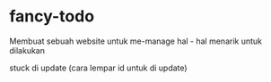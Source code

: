 # fancy-todo
Membuat sebuah website untuk me-manage hal - hal menarik untuk dilakukan


stuck di update (cara lempar id untuk di update)